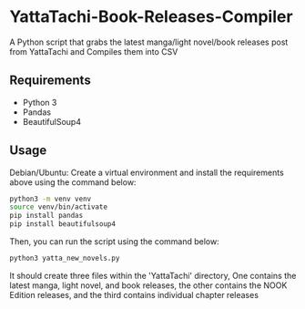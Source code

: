 # YattaTachi-Book-Releases-Compiler

 A Python script that grabs the latest manga/light novel/book releases post from YattaTachi and Compiles them into CSV

## Requirements

- Python 3
- Pandas
- BeautifulSoup4

## Usage

Debian/Ubuntu:
Create a virtual environment and install the requirements above using the command below:

```bash
python3 -m venv venv
source venv/bin/activate
pip install pandas
pip install beautifulsoup4
```

Then, you can run the script using the command below:

```bash
python3 yatta_new_novels.py
```

It should create three files within the 'YattaTachi' directory, One contains the latest manga, light novel, and book releases, the other contains the NOOK Edition releases, and the third contains individual chapter releases
